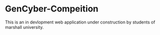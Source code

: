 # GenCyber-Compeition

This is an in devlopment web application under construction by students of marshall university.
